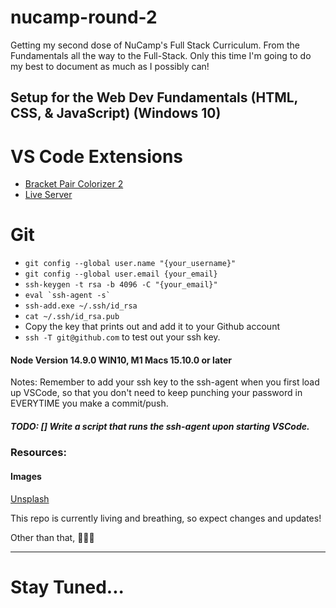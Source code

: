 # nucamp-round-2
Getting my second dose of NuCamp's Full Stack Curriculum. From the Fundamentals all the way to the Full-Stack. Only this time I'm going to do my best to document as much as I possibly can!



## Setup for the Web Dev Fundamentals (HTML, CSS, & JavaScript) (Windows 10)

# VS Code Extensions
- [Bracket Pair Colorizer 2](https://marketplace.visualstudio.com/items?itemName=CoenraadS.bracket-pair-colorizer-2)
- [Live Server](https://marketplace.visualstudio.com/items?itemName=ritwickdey.LiveServer)

# Git
- `git config --global user.name "{your_username}"`
- `git config --global user.email {your_email}`
- `ssh-keygen -t rsa -b 4096 -C "{your_email}"`
- ``eval `ssh-agent -s` ``
- `ssh-add.exe ~/.ssh/id_rsa`
- `cat ~/.ssh/id_rsa.pub`
- Copy the key that prints out and add it to your Github account
- `ssh -T git@github.com` to test out your ssh key.

#### Node Version 14.9.0 WIN10, M1 Macs 15.10.0 or later
Notes: Remember to add your ssh key to the ssh-agent when you first load up VSCode, so that you don't need to keep punching your password in EVERYTIME you make a commit/push.

##### TODO: [] Write a script that runs the ssh-agent upon starting VSCode.

### Resources:

#### Images
[Unsplash](https://unsplash.com/)


This repo is currently living and breathing, so expect changes and updates!

Other than that, 🤷🏾‍♂️
<hr>


# Stay Tuned...


